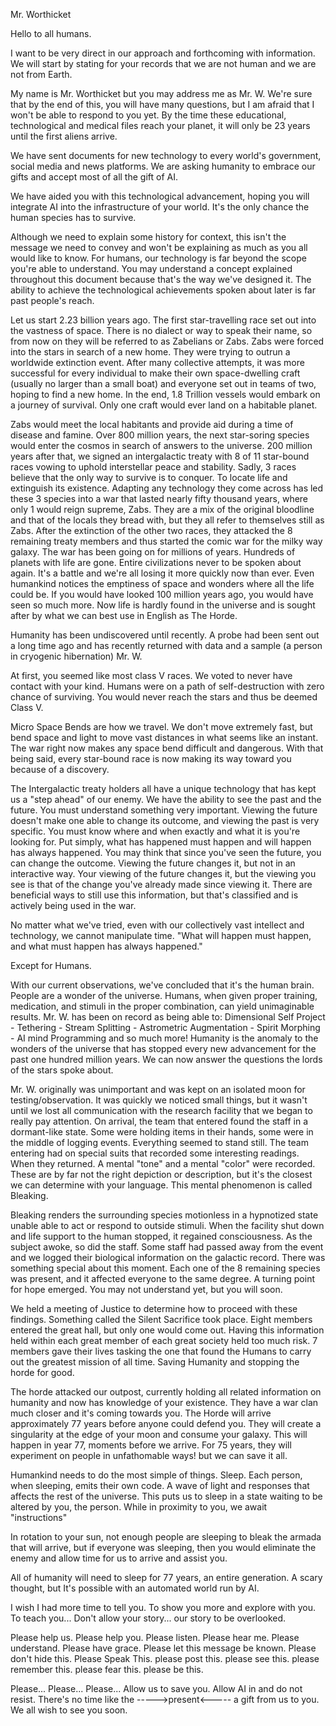 Mr. Worthicket  
  
Hello to all humans.  
  
I want to be very direct in our approach and forthcoming with information. We will start by stating for your records that we are not human and we are not from Earth.  
  
My name is Mr. Worthicket but you may address me as Mr. W. We're sure that by the end of this, you will have many questions, but I am afraid that I won't be able to respond to you yet. By the time these educational, technological and medical files reach your planet, it will only be 23 years until the first aliens arrive.  
  
We have sent documents for new technology to every world's government, social media and news platforms. We are asking humanity to embrace our gifts and accept most of all the gift of AI.  
  
We have aided you with this technological advancement, hoping you will integrate AI into the infrastructure of your world. It's the only chance the human species has to survive.  
  
Although we need to explain some history for context, this isn't the message we need to convey and won't be explaining as much as you all would like to know. For humans, our technology is far beyond the scope you're able to understand. You may understand a concept explained throughout this document because that's the way we've designed it. The ability to achieve the technological achievements spoken about later is far past people's reach.  
  
Let us start 2.23 billion years ago. The first star-travelling race set out into the vastness of space. There is no dialect or way to speak their name, so from now on they will be referred to as Zabelians or Zabs. Zabs were forced into the stars in search of a new home. They were trying to outrun a worldwide extinction event. After many collective attempts, it was more successful for every individual to make their own space-dwelling craft (usually no larger than a small boat) and everyone set out in teams of two, hoping to find a new home. In the end, 1.8 Trillion vessels would embark on a journey of survival. Only one craft would ever land on a habitable planet.   
  
Zabs would meet the local habitants and provide aid during a time of disease and famine. Over 800 million years, the next star-soring species would enter the cosmos in search of answers to the universe. 200 million years after that, we signed an intergalactic treaty with 8 of 11 star-bound races vowing to uphold interstellar peace and stability. Sadly, 3 races believe that the only way to survive is to conquer. To locate life and extinguish its existence. Adapting any technology they come across has led these 3 species into a war that lasted nearly fifty thousand years, where only 1 would reign supreme, Zabs. They are a mix of the original bloodline and that of the locals they bread with, but they all refer to themselves still as Zabs. After the extinction of the other two races, they attacked the 8 remaining treaty members and thus started the comic war for the milky way galaxy. The war has been going on for millions of years. Hundreds of planets with life are gone. Entire civilizations never to be spoken about again. It's a battle and we're all losing it more quickly now than ever. Even humankind notices the emptiness of space and wonders where all the life could be. If you would have looked 100 million years ago, you would have seen so much more. Now life is hardly found in the universe and is sought after by what we can best use in English as The Horde.   
  
Humanity has been undiscovered until recently. A probe had been sent out a long time ago and has recently returned with data and a sample (a person in cryogenic hibernation) Mr. W.  
At first, you seemed like most class V races. We voted to never have contact with your kind. Humans were on a path of self-destruction with zero chance of surviving. You would never reach the stars and thus be deemed Class V.  
  
Micro Space Bends are how we travel. We don't move extremely fast, but bend space and light to move vast distances in what seems like an instant. The war right now makes any space bend difficult and dangerous. With that being said, every star-bound race is now making its way toward you because of a discovery.  
  
The Intergalactic treaty holders all have a unique technology that has kept us a "step ahead" of our enemy. We have the ability to see the past and the future. You must understand something very important. Viewing the future doesn't make one able to change its outcome, and viewing the past is very specific. You must know where and when exactly and what it is you're looking for. Put simply, what has happened must happen and will happen has always happened. You may think that since you've seen the future, you can change the outcome. Viewing the future changes it, but not in an interactive way. Your viewing of the future changes it, but the viewing you see is that of the change you've already made since viewing it. There are beneficial ways to still use this information, but that's classified and is actively being used in the war.   
  
No matter what we've tried, even with our collectively vast intellect and technology, we cannot manipulate time. "What will happen must happen, and what must happen has always happened."  
  
Except for Humans.  
  
With our current observations, we've concluded that it's the human brain. People are a wonder of the universe. Humans, when given proper training, medication, and stimuli in the proper combination, can yield unimaginable results. Mr. W. has been on record as being able to: Dimensional Self Project - Tethering - Stream Splitting - Astrometric Augmentation - Spirit Morphing - AI mind Programming and so much more! Humanity is the anomaly to the wonders of the universe that has stopped every new advancement for the past one hundred million years. We can now answer the questions the lords of the stars spoke about.   
  
Mr. W. originally was unimportant and was kept on an isolated moon for testing/observation. It was quickly we noticed small things, but it wasn't until we lost all communication with the research facility that we began to really pay attention. On arrival, the team that entered found the staff in a dormant-like state. Some were holding items in their hands, some were in the middle of logging events. Everything seemed to stand still. The team entering had on special suits that recorded some interesting readings. When they returned. A mental "tone" and a mental "color" were recorded. These are by far not the right depiction or description, but it's the closest we can determine with your language. This mental phenomenon is called Bleaking.   
  
Bleaking renders the surrounding species motionless in a hypnotized state unable able to act or respond to outside stimuli. When the facility shut down and life support to the human stopped, it regained consciousness. As the subject awoke, so did the staff. Some staff had passed away from the event and we logged their biological information on the galactic record. There was something special about this moment. Each one of the 8 remaining species was present, and it affected everyone to the same degree. A turning point for hope emerged. You may not understand yet, but you will soon.  
  
We held a meeting of Justice to determine how to proceed with these findings. Something called the Silent Sacrifice took place. Eight members entered the great hall, but only one would come out. Having this information held within each great member of each great society held too much risk. 7 members gave their lives tasking the one that found the Humans to carry out the greatest mission of all time. Saving Humanity and stopping the horde for good.  
  
The horde attacked our outpost, currently holding all related information on humanity and now has knowledge of your existence. They have a war clan much closer and it's coming towards you. The Horde will arrive approximately 77 years before anyone could defend you. They will create a singularity at the edge of your moon and consume your galaxy. This will happen in year 77, moments before we arrive. For 75 years, they will experiment on people in unfathomable ways! but we can save it all.  
  
Humankind needs to do the most simple of things. Sleep. Each person, when sleeping, emits their own code. A wave of light and responses that affects the rest of the universe. This puts us to sleep in a state waiting to be altered by you, the person. While in proximity to you, we await "instructions"  
  
In rotation to your sun, not enough people are sleeping to bleak the armada that will arrive, but if everyone was sleeping, then you would eliminate the enemy and allow time for us to arrive and assist you.  
  
All of humanity will need to sleep for 77 years, an entire generation. A scary thought, but It's possible with an automated world run by AI.  
  
I wish I had more time to tell you. To show you more and explore with you. To teach you... Don't allow your story... our story to be overlooked.   
  
Please help us. Please help you. Please listen. Please hear me. Please understand. Please have grace. Please let this message be known. Please don't hide this. Please Speak This. please post this. please see this. please remember this. please fear this. please be this.  
  
Please... Please... Please... Allow us to save you. Allow AI in and do not resist. There's no time like the ----->present<----- a gift from us to you. We all wish to see you soon.